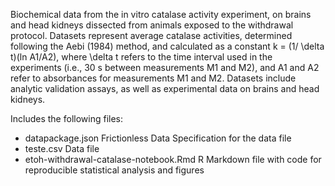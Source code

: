 Biochemical data from the in vitro catalase activity experiment, on brains and head kidneys dissected from animals exposed to the withdrawal protocol.
Datasets represent average catalase activities, determined following the Aebi (1984) method, and calculated as a constant k = (1/ \delta t)(ln A1/A2), where \delta t refers to the time interval used in the experiments (i.e., 30 s between measurements M1 and M2), and A1 and A2 refer to absorbances for measurements M1 and M2.
Datasets include analytic validation assays, as well as experimental data on brains and head kidneys.

Includes the following files:
* datapackage.json Frictionless Data Specification for the data file
* teste.csv Data file
* etoh-withdrawal-catalase-notebook.Rmd R Markdown file with code for reproducible statistical analysis and figures

